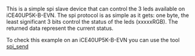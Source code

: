 This is a simple spi slave device that can control the 3 leds available on iCE40UP5K-B-EVN. The spi protocol is as simple as it gets: one byte, the least significant 3 bits control the status of the leds (xxxxxRGB). The returned data represent the current status.

To check this example on an iCE40UP5K-B-EVN you can use the tool [spi_send](../../../../test/c/spitools/spi_send.c)